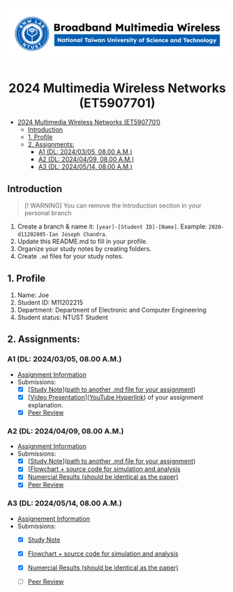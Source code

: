 
![](./assets/lab-logo.jpg)

# <center> 2024 Multimedia Wireless Networks (ET5907701) </center>

- [ 2024 Multimedia Wireless Networks (ET5907701) ](#-2024-multimedia-wireless-networks-et5907701-)
  - [Introduction](#introduction)
  - [1. Profile](#1-profile)
  - [2. Assignments:](#2-assignments)
    - [A1 (DL: 2024/03/05, 08.00 A.M.)](#a1-dl-20240305-0800-am)
    - [A2 (DL: 2024/04/09, 08.00 A.M.)](#a2-dl-20240409-0800-am)
    - [A3 (DL: 2024/05/14, 08.00 A.M.)](#a3-dl-20240514-0800-am)

## Introduction
> [! WARNING]
> You can remove the Introduction section in your personal branch

1. Create a branch & name it: `[year]-[Student ID]-[Name]`. Example: `2020-d11202805-Ian Joseph Chandra`.
2. Update this README.md to fill in your profile.
3. Organize your study notes by creating folders.
4. Create `.md` files for your study notes.

## 1. Profile
1. Name: Joe 
2. Student ID: M11202215
3. Department: Department of Electronic and Computer Engineering
4. Student status: NTUST Student

## 2. Assignments:

### A1 (DL: 2024/03/05, 08.00 A.M.)
- [Assignment Information](https://github.com/bmw-ece-ntust/multimedia-wireless-network?tab=readme-ov-file#a1-deadline-35-0800-am)
- Submissions:
  - [x] [[Study Note](https://github.com/bmw-ece-ntust/multimedia-wireless-network/blob/2024-M11202215-Joe/Assignment%201.md)]([path to another .md file for your assignment](https://github.com/bmw-ece-ntust/multimedia-wireless-network/blob/2024-M11202215-Joe/Assignment%201.md))
  - [x] [[Video Presentation](https://youtu.be/3iomU5Ju99g)]([YouTube Hyperlink](https://youtu.be/3iomU5Ju99g)) of your assignment explanation.
  - [x] [Peer Review](https://forms.gle/tPVAdfAc4hBiUtg88)

### A2 (DL: 2024/04/09, 08.00 A.M.)
- [Assignment Information](https://github.com/bmw-ece-ntust/multimedia-wireless-network?tab=readme-ov-file#a2-deadline-49-0800-am)
- Submissions:
  - [x] [[Study Note](https://docs.google.com/presentation/d/1V_IKQOSjb5Td9ssGuuCv1rWSTFXiejP6/edit?usp=sharing&ouid=102448646238024603669&rtpof=true&sd=true)]([path to another .md file for your assignment](https://docs.google.com/presentation/d/1V_IKQOSjb5Td9ssGuuCv1rWSTFXiejP6/edit?usp=sharing&ouid=102448646238024603669&rtpof=true&sd=true))
  - [x] [[Flowchart + source code for simulation and analysis](https://hackmd.io/IQPsFIoLTxyM_jBFCajUmA?both#41-Network-topology)
  - [x] [Numercial Results (should be identical as the paper)](https://hackmd.io/IQPsFIoLTxyM_jBFCajUmA?both#44-Test-result)
  - [x] [Peer Review](https://forms.gle/njd22Apu7ZGTbKzJ7)

### A3 (DL: 2024/05/14, 08.00 A.M.)
- [Assignement Information](https://github.com/bmw-ece-ntust/multimedia-wireless-network?tab=readme-ov-file#a3-deadline-514-0800-am)
- Submissions:
  - [x] [Study Note](https://docs.google.com/presentation/d/1V_IKQOSjb5Td9ssGuuCv1rWSTFXiejP6/edit#slide=id.p2)
  - [x] [Flowchart + source code for simulation and analysis](https://hackmd.io/IQPsFIoLTxyM_jBFCajUmA?both#6-My-source-code)
  - [x] [Numercial Results (should be identical as the paper)](https://hackmd.io/IQPsFIoLTxyM_jBFCajUmA?both#7-Test-result-amp-Conclusion)
  - [ ] [Peer Review](https://forms.gle/yVtjYqxZyRgcjbeE8)

